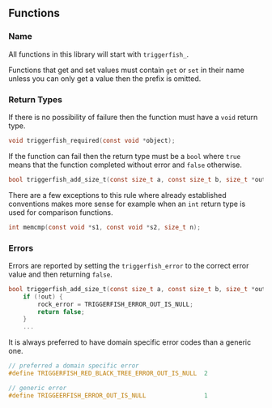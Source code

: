 ## Functions

### Name

All functions in this library will start with ``triggerfish_``. 

Functions that get and set values must contain ``get`` or ``set`` in 
their name unless you can only get a value then the prefix is omitted.

### Return Types

If there is no possibility of failure then the function must have a
``void`` return type.

```c
void triggerfish_required(const void *object);
```

If the function can fail then the return type must be a ``bool`` where 
``true`` means that the function completed without error and ``false`` 
otherwise.

```c
bool triggerfish_add_size_t(const size_t a, const size_t b, size_t *out)
```

There are a few exceptions to this rule where already established 
conventions makes more sense for example when an ``int`` return type is 
used for comparison functions.

```c
int memcmp(const void *s1, const void *s2, size_t n);
```

### Errors

Errors are reported by setting the ``triggerfish_error`` to the correct error 
value and then returning ``false``.

```c
bool triggerfish_add_size_t(const size_t a, const size_t b, size_t *out) {
    if (!out) {
        rock_error = TRIGGERFISH_ERROR_OUT_IS_NULL;
        return false;
    }
    ...
```

It is always preferred to have domain specific error codes than a generic 
one.

```c
// preferred a domain specific error
#define TRIGGERFISH_RED_BLACK_TREE_ERROR_OUT_IS_NULL  2

// generic error
#define TRIGGEERFISH_ERROR_OUT_IS_NULL                1
```
